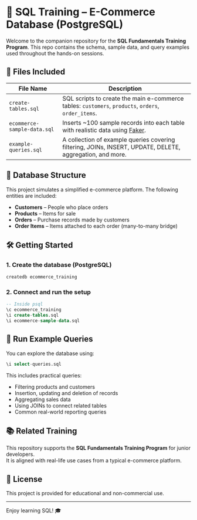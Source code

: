 # 🛒 SQL Training – E-Commerce Database (PostgreSQL)

Welcome to the companion repository for the **SQL Fundamentals Training Program**. This repo contains the schema, sample data, and query examples used throughout the hands-on sessions.

## 📁 Files Included

| File Name                  | Description |
|---------------------------|-------------|
| `create-tables.sql`       | SQL scripts to create the main e-commerce tables: `customers`, `products`, `orders`, `order_items`. |
| `ecommerce-sample-data.sql` | Inserts ~100 sample records into each table with realistic data using [Faker](https://faker.readthedocs.io/). |
| `example-queries.sql`      | A collection of example queries covering filtering, JOINs, INSERT, UPDATE, DELETE, aggregation, and more. |

## 🧱 Database Structure

This project simulates a simplified e-commerce platform. The following entities are included:

- **Customers** – People who place orders
- **Products** – Items for sale
- **Orders** – Purchase records made by customers
- **Order Items** – Items attached to each order (many-to-many bridge)

## 🛠️ Getting Started

### 1. Create the database (PostgreSQL)

```bash
createdb ecommerce_training
```

### 2. Connect and run the setup

```sql
-- Inside psql
\c ecommerce_training
\i create-tables.sql
\i ecommerce-sample-data.sql
```

## 🧪 Run Example Queries

You can explore the database using:

```sql
\i select-queries.sql
```

This includes practical queries:
- Filtering products and customers
- Insertion, updating and deletion of records
- Aggregating sales data
- Using JOINs to connect related tables
- Common real-world reporting queries

## 📚 Related Training

This repository supports the **SQL Fundamentals Training Program** for junior developers.  
It is aligned with real-life use cases from a typical e-commerce platform.

## 📝 License

This project is provided for educational and non-commercial use.

---

Enjoy learning SQL! 🎓